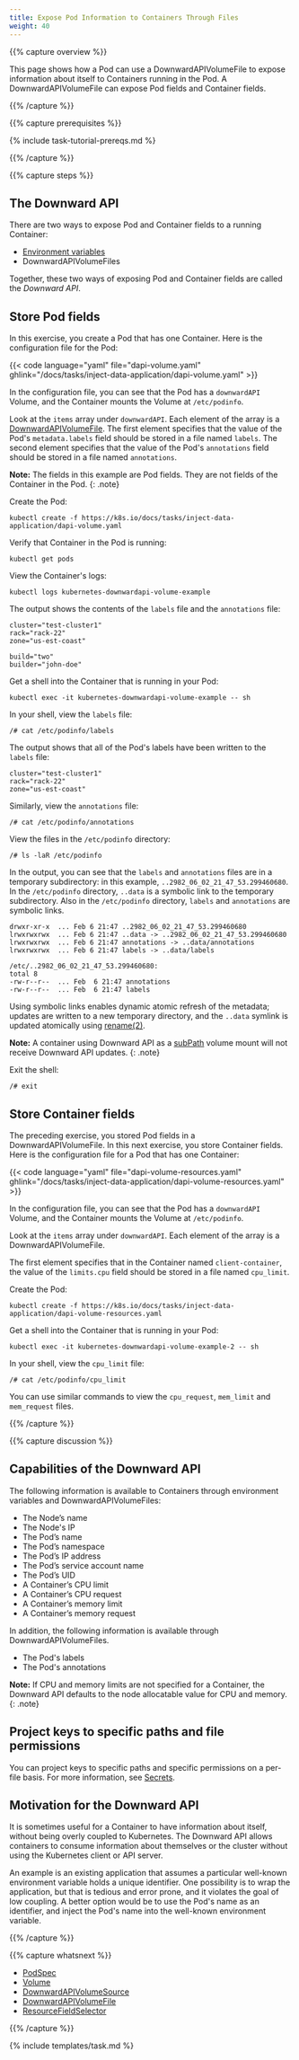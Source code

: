 ```yaml
---
title: Expose Pod Information to Containers Through Files
weight: 40
---
```


{{% capture overview %}}

This page shows how a Pod can use a DownwardAPIVolumeFile to expose information
about itself to Containers running in the Pod. A DownwardAPIVolumeFile can expose
Pod fields and Container fields.

{{% /capture %}}


{{% capture prerequisites %}}

{% include task-tutorial-prereqs.md %}

{{% /capture %}}

{{% capture steps %}}

## The Downward API

There are two ways to expose Pod and Container fields to a running Container:

* [Environment variables](/docs/tasks/configure-pod-container/environment-variable-expose-pod-information/)
* DownwardAPIVolumeFiles

Together, these two ways of exposing Pod and Container fields are called the
*Downward API*.

## Store Pod fields

In this exercise, you create a Pod that has one Container.
Here is the configuration file for the Pod:

{{< code language="yaml" file="dapi-volume.yaml" ghlink="/docs/tasks/inject-data-application/dapi-volume.yaml" >}}

In the configuration file, you can see that the Pod has a `downwardAPI` Volume,
and the Container mounts the Volume at `/etc/podinfo`.

Look at the `items` array under `downwardAPI`. Each element of the array is a
[DownwardAPIVolumeFile](/docs/reference/generated/kubernetes-api/{{page.version}}/#downwardapivolumefile-v1-core).
The first element specifies that the value of the Pod's
`metadata.labels` field should be stored in a file named `labels`.
The second element specifies that the value of the Pod's `annotations`
field should be stored in a file named `annotations`.

**Note:** The fields in this example are Pod fields. They are not
fields of the Container in the Pod.
{: .note}

Create the Pod:

```shell
kubectl create -f https://k8s.io/docs/tasks/inject-data-application/dapi-volume.yaml
```

Verify that Container in the Pod is running:

```shell
kubectl get pods
```

View the Container's logs:

```shell
kubectl logs kubernetes-downwardapi-volume-example
```

The output shows the contents of the `labels` file and the `annotations` file:

```shell
cluster="test-cluster1"
rack="rack-22"
zone="us-est-coast"

build="two"
builder="john-doe"
```

Get a shell into the Container that is running in your Pod:

```
kubectl exec -it kubernetes-downwardapi-volume-example -- sh
```

In your shell, view the `labels` file:

```shell
/# cat /etc/podinfo/labels
```

The output shows that all of the Pod's labels have been written
to the `labels` file:

```shell
cluster="test-cluster1"
rack="rack-22"
zone="us-est-coast"
```

Similarly, view the `annotations` file:

```shell
/# cat /etc/podinfo/annotations
```

View the files in the `/etc/podinfo` directory:

```shell
/# ls -laR /etc/podinfo
```

In the output, you can see that the `labels` and `annotations` files
are in a temporary subdirectory: in this example,
`..2982_06_02_21_47_53.299460680`. In the `/etc/podinfo` directory, `..data` is
a symbolic link to the temporary subdirectory. Also in  the `/etc/podinfo` directory,
`labels` and `annotations` are symbolic links.

```
drwxr-xr-x  ... Feb 6 21:47 ..2982_06_02_21_47_53.299460680
lrwxrwxrwx  ... Feb 6 21:47 ..data -> ..2982_06_02_21_47_53.299460680
lrwxrwxrwx  ... Feb 6 21:47 annotations -> ..data/annotations
lrwxrwxrwx  ... Feb 6 21:47 labels -> ..data/labels

/etc/..2982_06_02_21_47_53.299460680:
total 8
-rw-r--r--  ... Feb  6 21:47 annotations
-rw-r--r--  ... Feb  6 21:47 labels
```

Using symbolic links enables dynamic atomic refresh of the metadata; updates are
written to a new temporary directory, and the `..data` symlink is updated
atomically using
[rename(2)](http://man7.org/linux/man-pages/man2/rename.2.html).

**Note:** A container using Downward API as a
[subPath](/docs/concepts/storage/volumes/#using-subpath) volume mount will not
receive Downward API updates.
{: .note}

Exit the shell:

```shell
/# exit
```

## Store Container fields

The preceding exercise, you stored Pod fields in a DownwardAPIVolumeFile.
In this next exercise, you store Container fields. Here is the configuration
file for a Pod that has one Container:

{{< code language="yaml" file="dapi-volume-resources.yaml" ghlink="/docs/tasks/inject-data-application/dapi-volume-resources.yaml" >}}

In the configuration file, you can see that the Pod has a `downwardAPI` Volume,
and the Container mounts the Volume at `/etc/podinfo`.

Look at the `items` array under `downwardAPI`. Each element of the array is a
DownwardAPIVolumeFile.

The first element specifies that in the Container named `client-container`,
the value of the `limits.cpu` field
should be stored in a file named `cpu_limit`.

Create the Pod:

```shell
kubectl create -f https://k8s.io/docs/tasks/inject-data-application/dapi-volume-resources.yaml
```

Get a shell into the Container that is running in your Pod:

```
kubectl exec -it kubernetes-downwardapi-volume-example-2 -- sh
```

In your shell, view the `cpu_limit` file:

```shell
/# cat /etc/podinfo/cpu_limit
```
You can use similar commands to view the `cpu_request`, `mem_limit` and
`mem_request` files.

{{% /capture %}}

{{% capture discussion %}}

## Capabilities of the Downward API

The following information is available to Containers through environment
variables and DownwardAPIVolumeFiles:

* The Node’s name
* The Node's IP
* The Pod’s name
* The Pod’s namespace
* The Pod’s IP address
* The Pod’s service account name
* The Pod’s UID
* A Container’s CPU limit
* A Container’s CPU request
* A Container’s memory limit
* A Container’s memory request

In addition, the following information is available through
DownwardAPIVolumeFiles.

* The Pod's labels
* The Pod's annotations

**Note:** If CPU and memory limits are not specified for a Container, the
Downward API defaults to the node allocatable value for CPU and memory.
{: .note}

## Project keys to specific paths and file permissions

You can project keys to specific paths and specific permissions on a per-file
basis. For more information, see
[Secrets](/docs/concepts/configuration/secret/).

## Motivation for the Downward API

It is sometimes useful for a Container to have information about itself, without
being overly coupled to Kubernetes. The Downward API allows containers to consume
information about themselves or the cluster without using the Kubernetes client
or API server.

An example is an existing application that assumes a particular well-known
environment variable holds a unique identifier. One possibility is to wrap the
application, but that is tedious and error prone, and it violates the goal of low
coupling. A better option would be to use the Pod's name as an identifier, and
inject the Pod's name into the well-known environment variable.

{{% /capture %}}


{{% capture whatsnext %}}

* [PodSpec](/docs/reference/generated/kubernetes-api/{{page.version}}/#podspec-v1-core)
* [Volume](/docs/reference/generated/kubernetes-api/{{page.version}}/#volume-v1-core)
* [DownwardAPIVolumeSource](/docs/reference/generated/kubernetes-api/{{page.version}}/#downwardapivolumesource-v1-core)
* [DownwardAPIVolumeFile](/docs/reference/generated/kubernetes-api/{{page.version}}/#downwardapivolumefile-v1-core)
* [ResourceFieldSelector](/docs/reference/generated/kubernetes-api/{{page.version}}/#resourcefieldselector-v1-core)

{{% /capture %}}

{% include templates/task.md %}


